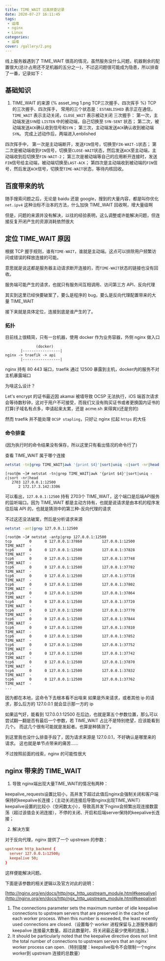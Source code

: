 ```yaml
---
title: TIME_WAIT 过高排查记录
date: 2020-07-27 16:11:45
tags: 
 - 运维
 - nginx
 - Linux
categories:
 - 运维
cover: /gallery/2.png
---
```



线上服务器遇到了 TIME_WAIT 很高的情况，虽然服务没什么问题，机器剩余的配置很大(总计占用还不足机器的五分之一)，不过这问题很可能成为隐患，所以排查了一番，记录如下：

## 基础知识

1. TIME_WAIT 的来源
  {% asset_img 1.png TCP三次握手、四次挥手 %}
  TCP 的三次握手、四次挥手，
  常用的三个状态是：`ESTABLISHED` 表示正在通信，`TIME_WAIT` 表示主动关闭，`CLOSE_WAIT` 表示被动关闭
  三次握手：
  第一次，主动端发送`SYN`给 `LISTEN` 中的被动端，自己切换至 `SYN-SENT` 状态；
  第二次，被动端发送`ACK`确认收到信号和`SYN`；
  第三次，主动端发送`ACK`确认收到被动端`SYN`。
  完成上述动作后，两端进入enblished

  四次挥手中，
  第一次是主动端断开，发送`FIN`信号，切换至`FIN-WAIT-1`状态；
  第二次是被动端收到`FIN`信号，切换至`CLOSE-WAIT`状态，然后发送`ACK`至主动端，主动端收到后切换至`FIN-WAIT-2`；
  第三次是被动端等自己的应用断开连接时，发送`FIN`信号给主动端，被动端切换至`LAST-ACK`；
  第四次是主动端收到被动端的`FIN`信号，然后发送`ACK`信号，切换至`TIME-WAIT`状态，等待内核回收。

## 百度带来的坑

随手搜索问题之后，无论是 baidu 还是 google，搜到的大量内容，都是叫你优化 `net.ipv4` 这种治标不治本的方法，什么加快 TIME_WAIT 回收啊，增大量级啊

但是，问题的来源并没有解决，以往的经验表明，这么调整或许能解决问题，但连接反复开闭产生的资源消耗依然很大

## 定位 TIME_WAIT 原因

根据 TCP 握手规则，谁有`TIME-WAIT`，谁就是主动端。这点可以排除用户频繁访问或错误的释放连接的可能。

意思就是说这都是服务器主动请求断开连接的，而`TIME-WAIT`状态的链接也没有回收。

服务端可能产生的请求，也就只有服务间互相调用、访问第三方 API、反向代理

其实到这里已经快要破案了，要么是程序的 bug，要么是反向代理配置带来的大量 TIME_WAIT

接下来就是具体定位，连接到底是谁产生的了。

### 拓扑

目前线上很精简，只有一台机器，使用 docker 作为业务容器，外侧 nginx 做入口
```
              (docker)
       |-----------------|
nginx -> traefik -> api
       |-----------------|
```

nginx 持有 80 443 端口，traefik 通过 12500 暴露到主机，docker内的服务不对主机暴露端口

为啥这么设计？

Let's encrypt 的证书最近因 akamai 被墙导致 OCSP 无法执行，iOS 端首次请求会等待数秒钟，这对于用户不可接受，而我们又没有购买证书或者更换国内证书的打算(子域名有点多，申请起来太累，还是 acme.sh 来得爽)(还是穷的)

然而 traefik 并不能处理 `OCSP stapling`，只好让 nginx 扛起 `https` 的大任

### 命令排查

(因为执行时的命令结果没有保存，所以这里只有看出情况的命令行了)

查看 TIME_WAIT 属于哪个连接

```sh
netstat -tn|grep TIME_WAIT|awk '{print $4}'|sort|uniq -c|sort -nr|head
```

```
[root@m ~]# netstat -tn|grep TIME_WAIT|awk '{print $4}'|sort|uniq -c|sort -nr|head
   2703 127.0.0.1:12500
      2 172.17.3.142:3306
```

可以看出，`127.0.0.1:12500` 持有 2703个 TIME_WAIT，这个端口是后端API服务的监听端口。因为 TIME_WAIT 都是主动方持有，也就是说请求是由本机的程序发往后端 API 的，也就是猜测中的第三种-反向代理的请求

不过这还没法破案，然后是分析请求来源

```sh
netstat -ant|grep 127.0.0.1:12500
```

```
[root@m ~]# netstat -antp|grep 127.0.0.1:12500
tcp        0      0 127.0.0.1:37860         127.0.0.1:12500         TIME_WAIT  -
tcp6       0      0 127.0.0.1:12500         127.0.0.1:37828         TIME_WAIT  -
tcp6       0      0 127.0.0.1:12500         127.0.0.1:37748         TIME_WAIT  -
tcp6       0      0 127.0.0.1:12500         127.0.0.1:37782         TIME_WAIT  -
tcp6       0      0 127.0.0.1:12500         127.0.0.1:37728         TIME_WAIT  -
tcp6       0      0 127.0.0.1:12500         127.0.0.1:37802         TIME_WAIT  -
tcp6       0      0 127.0.0.1:12500         127.0.0.1:37864         TIME_WAIT  -
tcp6       0      0 127.0.0.1:12500         127.0.0.1:37720         TIME_WAIT  -
tcp6       0      0 127.0.0.1:12500         127.0.0.1:37770         TIME_WAIT  -
tcp6       0      0 127.0.0.1:12500         127.0.0.1:37844         TIME_WAIT  -
tcp6       0      0 127.0.0.1:12500         127.0.0.1:37810         TIME_WAIT  -
tcp6       0      0 127.0.0.1:12500         127.0.0.1:37852         TIME_WAIT  -
tcp6       0      0 127.0.0.1:12500         127.0.0.1:37752         TIME_WAIT  -
tcp6       0      0 127.0.0.1:12500         127.0.0.1:37742         TIME_WAIT  -
tcp6       0      0 127.0.0.1:12500         127.0.0.1:37870         TIME_WAIT  -
tcp6       0      0 127.0.0.1:12500         127.0.0.1:37832         TIME_WAIT  -
tcp6       0      0 127.0.0.1:12500         127.0.0.1:37762         TIME_WAIT  -
...
```

因为都在本地，这命令下去根本看不出啥来
如果是外来请求，或者其他 ip 的请求，那么后方的 127.0.0.1 就会显示那一方的 ip

如果运气好，能看到 127.0.0.1:12500 在后边，也就是第五个参数位置，那么可以尝试翻一翻是否有最后一个参数，若 TIME_WAIT 占比不是特别绝望，应该能看到几个。
而这几个很有可能就是发起者。也算是种猜测了。

到这里我也没什么排查手段了，因为请求来源是 127.0.0.1，不好确认是哪里来的请求。
这也就是单节点带来的痛苦……

不过按照前面的线索，nginx 的可能性很大

## nginx 带来的 TIME_WAIT

1. 导致 nginx端出现大量TIME_WAIT的情况有两种：

  keepalive_requests设置比较小，高并发下超过此值后nginx会强制关闭和客户端保持的keepalive长连接；（主动关闭连接后导致nginx出现TIME_WAIT）
  keepalive设置的比较小（空闲数太小），导致高并发下nginx会频繁出现连接数震荡（超过该值会关闭连接），不停的关闭、开启和后端server保持的keepalive长连接；

2. 解决方案

  对于反向代理，nginx 提供了一个 upstream 的参数：
  ```conf
  upstream http_backend {
    server 127.0.0.1:12500;
    keepalive 50;
  }
  ```

  这样便能解决问题。

  下面是该参数的相关逻辑以及官方对此的说明：

  [http://nginx.org/en/docs/http/ngx_http_upstream_module.html#keepalive](http://nginx.org/en/docs/http/ngx_http_upstream_module.html#keepalive)

  1. The connections parameter sets the maximum number of idle keepalive connections to upstream servers that are preserved in the cache of each worker process. When this number is exceeded, the least recently used connections are closed.（设置每个 worker 进程保留与上游服务器的 keepalive 连接最大数量。超过此数量时，将关闭最近最少使用的连接。）
  2. It should be particularly noted that the keepalive directive does not limit the total number of connections to upstream servers that an nginx worker process can open.（特别提醒：keepalive指令不会限制一个nginx worker到 upstream 连接的总数量）
